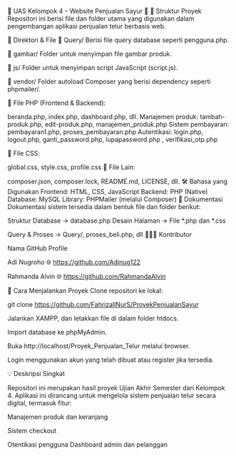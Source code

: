 🌟 UAS Kelompok 4 – Website Penjualan Sayur 🌟
📁 Struktur Proyek
Repositori ini berisi file dan folder utama yang digunakan dalam pengembangan aplikasi penjualan telur berbasis web.

📂 Direktori & File
📁 Query/
Berisi file query database seperti pengguna.php.

📁 gambar/
Folder untuk menyimpan file gambar produk.

📁 js/
Folder untuk menyimpan script JavaScript (script.js).

📁 vendor/
Folder autoload Composer yang berisi dependency seperti phpmailer/.

📄 File PHP (Frontend & Backend):

beranda.php, index.php, dashboard.php, dll.
Manajemen produk: tambah-produk.php, edit-produk.php, manajemen_produk.php
Sistem pembayaran: pembayaran1.php, proses_pembayaran.php
Autentikasi: login.php, logout.php, ganti_password.php, lupapassword.php , verifikasi_otp.php

📄 File CSS:

global.css, style.css, profile.css
📄 File Lain:

composer.json, composer.lock, README.md, LICENSE, dll.
🛠️ Bahasa yang Digunakan
Frontend: HTML, CSS, JavaScript
Backend: PHP (Native)
Database: MySQL
Library: PHPMailer (melalui Composer)
📖 Dokumentasi
Dokumentasi sistem tersedia dalam bentuk file dan folder berikut:

Struktur Database → database.php
Desain Halaman → File *.php dan *.css

Query & Proses → Query/, proses_beli.php, dll
🧑‍🤝‍🧑 Kontributor

Nama
GitHub Profile

Adi Nugroho	🌐 https://github.com/Adinug122

Rahmanda Alvin	🌐 https://github.com/RahmandaAlvin

🚀 Cara Menjalankan Proyek
Clone repositori ke lokal:

git clone https://github.com/FahrizallNurS/ProyekPenjualanSayur

Jalankan XAMPP, dan letakkan file di dalam folder htdocs.

Import database ke phpMyAdmin.

Buka http://localhost/Proyek_Penjualan_Telur melalui browser.

Login menggunakan akun yang telah dibuat atau register jika tersedia.

💡 Deskripsi Singkat

Repositori ini merupakan hasil proyek Ujian Akhir Semester dari Kelompok 4. Aplikasi ini dirancang untuk mengelola sistem penjualan telur secara digital, termasuk fitur:

Manajemen produk dan keranjang

Sistem checkout

Otentikasi pengguna
Dashboard admin dan pelanggan
